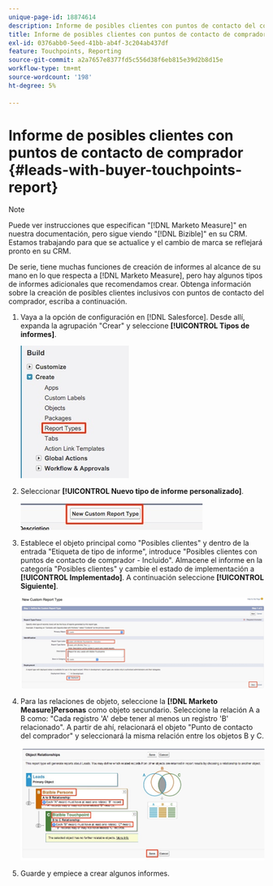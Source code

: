 ```yaml
---
unique-page-id: 18874614
description: Informe de posibles clientes con puntos de contacto del comprador - [!DNL Marketo Measure] - Documentación del producto
title: Informe de posibles clientes con puntos de contacto de comprador
exl-id: 0376abb0-5eed-41bb-ab4f-3c204ab437df
feature: Touchpoints, Reporting
source-git-commit: a2a7657e8377fd5c556d38f6eb815e39d2b8d15e
workflow-type: tm+mt
source-wordcount: '198'
ht-degree: 5%

---
```


# Informe de posibles clientes con puntos de contacto de comprador {#leads-with-buyer-touchpoints-report}

>[!NOTE]
>
>Puede ver instrucciones que especifican &quot;[!DNL Marketo Measure]&quot; en nuestra documentación, pero sigue viendo &quot;[!DNL Bizible]&quot; en su CRM. Estamos trabajando para que se actualice y el cambio de marca se reflejará pronto en su CRM.

De serie, tiene muchas funciones de creación de informes al alcance de su mano en lo que respecta a [!DNL Marketo Measure], pero hay algunos tipos de informes adicionales que recomendamos crear. Obtenga información sobre la creación de posibles clientes inclusivos con puntos de contacto del comprador, escriba a continuación.

1. Vaya a la opción de configuración en [!DNL Salesforce]. Desde allí, expanda la agrupación &quot;Crear&quot; y seleccione **[!UICONTROL Tipos de informes]**.

   ![](assets/1.jpg)

1. Seleccionar **[!UICONTROL Nuevo tipo de informe personalizado]**.

   ![](assets/2.jpg)

1. Establece el objeto principal como &quot;Posibles clientes&quot; y dentro de la entrada &quot;Etiqueta de tipo de informe&quot;, introduce &quot;Posibles clientes con puntos de contacto de comprador - Incluido&quot;. Almacene el informe en la categoría &quot;Posibles clientes&quot; y cambie el estado de implementación a **[!UICONTROL Implementado]**. A continuación seleccione **[!UICONTROL Siguiente]**.

   ![](assets/3.jpg)

1. Para las relaciones de objeto, seleccione la **[!DNL Marketo Measure]Personas** como objeto secundario. Seleccione la relación A a B como: &quot;Cada registro &#39;A&#39; debe tener al menos un registro &#39;B&#39; relacionado&quot;. A partir de ahí, relacionará el objeto &quot;Punto de contacto del comprador&quot; y seleccionará la misma relación entre los objetos B y C.

   ![](assets/4.jpg)

1. Guarde y empiece a crear algunos informes.
